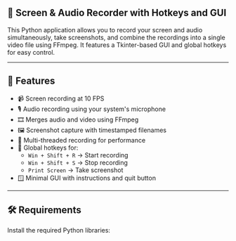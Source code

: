 ## 🎥 Screen & Audio Recorder with Hotkeys and GUI

This Python application allows you to record your screen and audio simultaneously, take screenshots, and combine the recordings into a single video file using FFmpeg. It features a Tkinter-based GUI and global hotkeys for easy control.

---

## 🚀 Features

- 📹 Screen recording at 10 FPS  
- 🎙️ Audio recording using your system's microphone  
- 🎞️ Merges audio and video using FFmpeg  
- 🖼️ Screenshot capture with timestamped filenames  
- 🧵 Multi-threaded recording for performance  
- 🧩 Global hotkeys for:  
  - `Win + Shift + R` → Start recording  
  - `Win + Shift + S` → Stop recording  
  - `Print Screen` → Take screenshot  
- 🪟 Minimal GUI with instructions and quit button

---

## 🛠️ Requirements

Install the required Python libraries:


